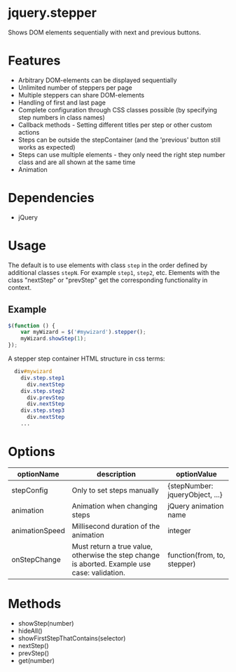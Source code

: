 # jquery.stepper
Shows DOM elements sequentially with next and previous buttons.

# Features
- Arbitrary DOM-elements can be displayed sequentially
- Unlimited number of steppers per page
- Multiple steppers can share DOM-elements
- Handling of first and last page
- Complete configuration through CSS classes possible (by specifying step numbers in class names)
- Callback methods - Setting different titles per step or other custom actions
- Steps can be outside the stepContainer (and the 'previous' button still works as expected)
- Steps can use multiple elements - they only need the right step number class and are all shown at the same time
- Animation

# Dependencies
- jQuery

# Usage
The default is to use elements with class ``step`` in the order defined by additional classes ``stepN``. For example ``step1``, ``step2``, etc.
Elements with the class "nextStep" or "prevStep" get the corresponding functionality in context.

## Example
```javascript
$(function () {
	var myWizard = $('#mywizard').stepper();
	myWizard.showStep(1);
});
```

A stepper step container HTML structure in css terms:

```css
  div#mywizard
    div.step.step1
      div.nextStep
    div.step.step2
      div.prevStep
      div.nextStep
    div.step.step3
      div.nextStep
    ...
```

# Options
|optionName|description|optionValue|
----|----|----
|stepConfig|Only to set steps manually|{stepNumber: jqueryObject, ...}|
|animation|Animation when changing steps|jQuery animation name|
|animationSpeed|Millisecond duration of the animation|integer|
|onStepChange|Must return a true value, otherwise the step change is aborted. Example use case: validation.|function(from, to, stepper)|

# Methods
- showStep(number)
- hideAll()
- showFirstStepThatContains(selector)
- nextStep()
- prevStep()
- get(number)